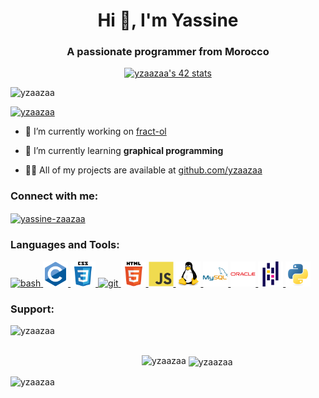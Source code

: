 <h1 align="center">Hi 👋, I'm Yassine</h1>
<h3 align="center">A passionate programmer from Morocco</h3>

<p align="center">
<a href="https://github.com/oakoudad/badge42"><img src="https://badge.mediaplus.ma/binary/yzaazaa?UM6P=off" alt="yzaazaa's 42 stats" /></a>
</p>

<p align="left"> <img src="https://komarev.com/ghpvc/?username=yzaazaa&label=Profile%20views&color=8703c4&style=flat" alt="yzaazaa" /> </p>

<p align="left"> <a href="https://github.com/ryo-ma/github-profile-trophy"><img src="https://github-profile-trophy.vercel.app/?username=yzaazaa" alt="yzaazaa" /></a> </p>

- 🔭 I’m currently working on [fract-ol](github.com/yzaazaa/fract-ol)

- 🌱 I’m currently learning **graphical programming**

- 👨‍💻 All of my projects are available at [github.com/yzaazaa](github.com/yzaazaa)

<h3 align="left">Connect with me:</h3>
<p align="left">
<a href="https://linkedin.com/in/yassine-zaazaa" target="blank"><img align="center" src="https://raw.githubusercontent.com/rahuldkjain/github-profile-readme-generator/master/src/images/icons/Social/linked-in-alt.svg" alt="yassine-zaazaa" height="30" width="40" /></a>
</p>

<h3 align="left">Languages and Tools:</h3>
<p align="left"> <a href="https://www.gnu.org/software/bash/" target="_blank" rel="noreferrer"> <img src="https://www.vectorlogo.zone/logos/gnu_bash/gnu_bash-icon.svg" alt="bash" width="40" height="40"/> </a> <a href="https://www.cprogramming.com/" target="_blank" rel="noreferrer"> <img src="https://raw.githubusercontent.com/devicons/devicon/master/icons/c/c-original.svg" alt="c" width="40" height="40"/> </a> <a href="https://www.w3schools.com/css/" target="_blank" rel="noreferrer"> <img src="https://raw.githubusercontent.com/devicons/devicon/master/icons/css3/css3-original-wordmark.svg" alt="css3" width="40" height="40"/> </a> <a href="https://git-scm.com/" target="_blank" rel="noreferrer"> <img src="https://www.vectorlogo.zone/logos/git-scm/git-scm-icon.svg" alt="git" width="40" height="40"/> </a> <a href="https://www.w3.org/html/" target="_blank" rel="noreferrer"> <img src="https://raw.githubusercontent.com/devicons/devicon/master/icons/html5/html5-original-wordmark.svg" alt="html5" width="40" height="40"/> </a> <a href="https://developer.mozilla.org/en-US/docs/Web/JavaScript" target="_blank" rel="noreferrer"> <img src="https://raw.githubusercontent.com/devicons/devicon/master/icons/javascript/javascript-original.svg" alt="javascript" width="40" height="40"/> </a> <a href="https://www.linux.org/" target="_blank" rel="noreferrer"> <img src="https://raw.githubusercontent.com/devicons/devicon/master/icons/linux/linux-original.svg" alt="linux" width="40" height="40"/> </a> <a href="https://www.mysql.com/" target="_blank" rel="noreferrer"> <img src="https://raw.githubusercontent.com/devicons/devicon/master/icons/mysql/mysql-original-wordmark.svg" alt="mysql" width="40" height="40"/> </a> <a href="https://www.oracle.com/" target="_blank" rel="noreferrer"> <img src="https://raw.githubusercontent.com/devicons/devicon/master/icons/oracle/oracle-original.svg" alt="oracle" width="40" height="40"/> </a> <a href="https://pandas.pydata.org/" target="_blank" rel="noreferrer"> <img src="https://raw.githubusercontent.com/devicons/devicon/2ae2a900d2f041da66e950e4d48052658d850630/icons/pandas/pandas-original.svg" alt="pandas" width="40" height="40"/> </a> <a href="https://www.python.org" target="_blank" rel="noreferrer"> <img src="https://raw.githubusercontent.com/devicons/devicon/master/icons/python/python-original.svg" alt="python" width="40" height="40"/> </a> </p>

<h3 align="left">Support:</h3>
<p><a href="https://www.buymeacoffee.com/yzaazaa"> <img align="left" src="https://cdn.buymeacoffee.com/buttons/v2/default-yellow.png" height="50" width="210" alt="yzaazaa" /></a></p><br><br>

<p><img align="left" src="https://github-readme-stats.vercel.app/api/top-langs?username=yzaazaa&show_icons=true&theme=dark&locale=en&layout=compact" alt="yzaazaa" /></p>

<p>&nbsp;<img align="center" src="https://github-readme-stats.vercel.app/api?username=yzaazaa&show_icons=true&theme=dark&locale=en" alt="yzaazaa" /></p>

<p><img align="center" src="https://github-readme-streak-stats.herokuapp.com/?user=yzaazaa&theme=dark" alt="yzaazaa" /></p>

